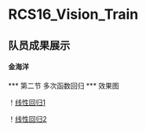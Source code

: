 # RCS16_Vision_Train

## 队员成果展示

#### 金海洋
*** 第二节 多次函数回归 ***
效果图

！[线性回归1](../picture/LINE.png)

！[线性回归2](../picture/LINE2.png)
